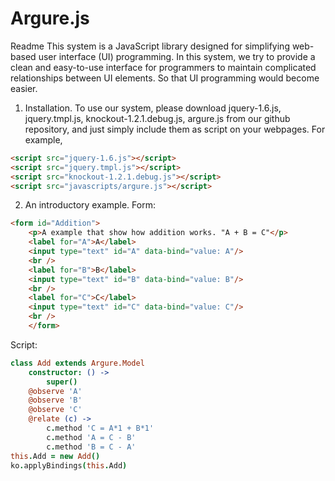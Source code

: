 Argure.js
=========

Readme
This system is a JavaScript library designed for simplifying web-based user interface (UI) programming. In this system, we try to provide a clean and easy-to-use interface for programmers to maintain complicated relationships between UI elements. So that UI programming would become easier.

1.	Installation.
To use our system, please download jquery-1.6.js, jquery.tmpl.js, knockout-1.2.1.debug.js, argure.js from our github repository, and just simply include them as script on your webpages.
For example, 
```html
<script src="jquery-1.6.js"></script>
<script src="jquery.tmpl.js"></script>
<script src="knockout-1.2.1.debug.js"></script>
<script src="javascripts/argure.js"></script>
```
2.	An introductory example. 
Form: 	
```HTML
<form id="Addition">
	<p>A example that show how addition works. "A + B = C"</p>
	<label for="A">A</label>
	<input type="text" id="A" data-bind="value: A"/>
	<br />
	<label for="B">B</label>
	<input type="text" id="B" data-bind="value: B"/>
	<br />
	<label for="C">C</label>
	<input type="text" id="C" data-bind="value: C"/>
	<br />
	</form>
```
Script:
```CoffeeScript
class Add extends Argure.Model
	constructor: () ->
		super()
	@observe 'A'
	@observe 'B'
	@observe 'C'
	@relate (c) ->
		c.method 'C = A*1 + B*1'
		c.method 'A = C - B'
		c.method 'B = C - A'
this.Add = new Add()
ko.applyBindings(this.Add)
```
